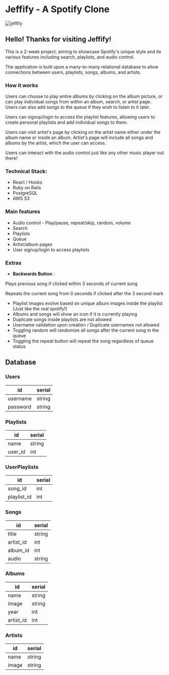 # Jeffify - A Spotify Clone

![jeffify](https://i.imgur.com/njGq68u.png)

## Hello! Thanks for visiting Jeffify!

This is a 2-week project, aiming to showcase Spotify's unique style and its various features including search, playlists, and audio control.

The application is built upon a many-to-many relational database to allow connections between users, playlists, songs, albums, and artists.

### How it works

Users can choose to play entire albums by clicking on the album picture, or can play individual songs from within an album, search, or artist page. Users can also add songs to the queue if they wish to listen to it later.

Users can signup/login to access the playlist features, allowing users to create personal playlists and add individual songs to them.

Users can visit artist's page by clicking on the artist name either under the album name or inside an album. Artist's page will include all songs and albums by the artist, which the user can access.

Users can interact with the audio control just like any other music player out there!

### Technical Stack:

- React / Hooks
- Ruby on Rails
- PostgreSQL
- AWS S3

### Main features

- Audio control - Play/pause, repeat/skip, random, volume
- Search
- Playlists
- Queue
- Artist/album pages
- User signup/login to access playlists

### Extras

- **Backwards Button** :

Plays previous song if clicked within 3 seconds of current song

Repeats the current song from 0 seconds if clicked after the 3 second mark

- Playlist images evolve based on unique album images inside the playlist (Just like the real spotify!)
- Albums and songs will show an icon if it is currently playing
- Duplicate songs inside playlists are not allowed
- Username validation upon creation / Duplicate usernames not allowed
- Toggling random will randomize all songs after the current song in the queue
- Toggling the repeat button will repeat the song regardless of queue status

## Database

### Users

| id       | serial |
| -------- | ------ |
| username | string |
| password | string |

### Playlists

| id      | serial |
| ------- | ------ |
| name    | string |
| user_id | int    |

### UserPlaylists

| id          | serial |
| ----------- | ------ |
| song_id     | int    |
| playlist_id | int    |

### Songs

| id        | serial |
| --------- | ------ |
| title     | string |
| artist_id | int    |
| album_id  | int    |
| audio     | string |

### Albums

| id        | serial |
| --------- | ------ |
| name      | string |
| image     | string |
| year      | int    |
| artist_id | int    |

### Artists

| id    | serial |
| ----- | ------ |
| name  | string |
| image | string |
